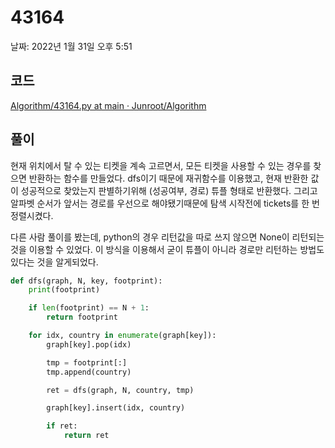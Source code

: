 # 43164

날짜: 2022년 1월 31일 오후 5:51

## 코드

[Algorithm/43164.py at main · Junroot/Algorithm](https://github.com/Junroot/Algorithm/blob/main/programmers/43164.py)

## 풀이

현재 위치에서 탈 수 있는 티켓을 계속 고르면서, 모든 티켓을 사용할 수 있는 경우를 찾으면 반환하는 함수를 만들었다. dfs이기 때문에 재귀함수를 이용했고, 현재 반환한 값이 성공적으로 찾았는지 판별하기위해 (성공여부, 경로) 튜플 형태로 반환했다. 그리고 알파벳 순서가 앞서는 경로를 우선으로 해야됐기때문에 탐색 시작전에 tickets를 한 번 정렬시켰다.

다른 사람 풀이를 봤는데, python의 경우 리턴값을 따로 쓰지 않으면 None이 리턴되는 것을 이용할 수 있었다. 이 방식을 이용해서 굳이 튜플이 아니라 경로만 리턴하는 방법도 있다는 것을 알게되었다.

```python
def dfs(graph, N, key, footprint):
    print(footprint)

    if len(footprint) == N + 1:
        return footprint

    for idx, country in enumerate(graph[key]):
        graph[key].pop(idx)

        tmp = footprint[:]
        tmp.append(country)

        ret = dfs(graph, N, country, tmp)

        graph[key].insert(idx, country)

        if ret:
            return ret
```